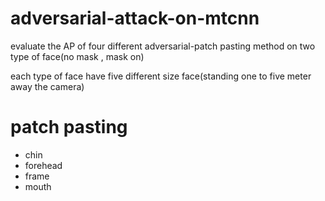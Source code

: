 # adversarial-attack-on-mtcnn
evaluate the AP of four different adversarial-patch pasting method on two type of face(no mask , mask on)

each type of face have five different size face(standing one to five meter away the camera)

# patch pasting
- chin
- forehead
- frame 
- mouth
